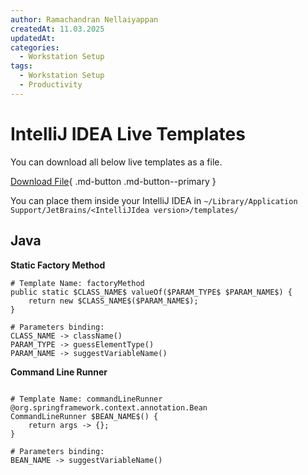 ```yaml
---
author: Ramachandran Nellaiyappan
createdAt: 11.03.2025
updatedAt:
categories:
  - Workstation Setup
tags:
  - Workstation Setup
  - Productivity
---
```


# IntelliJ IDEA Live Templates

You can download all below live templates as a file.

[Download File](../assets/data/intellij-idea-live-templates/custom-intellij-idea-live-templates.xml){ .md-button .md-button--primary }

You can place them inside your IntelliJ IDEA in
`~/Library/Application Support/JetBrains/<IntelliJIdea version>/templates/`

## Java

**Static Factory Method**

```shell
# Template Name: factoryMethod
public static $CLASS_NAME$ valueOf($PARAM_TYPE$ $PARAM_NAME$) {
    return new $CLASS_NAME$($PARAM_NAME$);
}

# Parameters binding: 
CLASS_NAME -> className()
PARAM_TYPE -> guessElementType()
PARAM_NAME -> suggestVariableName()

```

**Command Line Runner**
```shell

# Template Name: commandLineRunner
@org.springframework.context.annotation.Bean
CommandLineRunner $BEAN_NAME$() {
    return args -> {};
}

# Parameters binding: 
BEAN_NAME -> suggestVariableName()

```
